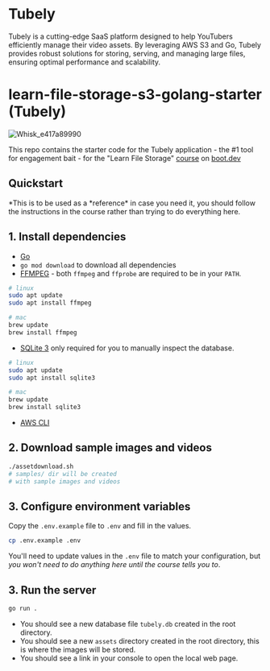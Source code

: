 # Tubely
Tubely is a cutting-edge SaaS platform designed to help YouTubers efficiently manage their video assets. By leveraging AWS S3 and Go, Tubely provides robust solutions for storing, serving, and managing large files, ensuring optimal performance and scalability.

# learn-file-storage-s3-golang-starter (Tubely)
![Whisk_e417a89990](https://github.com/user-attachments/assets/0fad2c14-8d2a-42f6-a010-9559c21a1955)

This repo contains the starter code for the Tubely application - the #1 tool for engagement bait - for the "Learn File Storage" [course](https://boot.dev/courses/learn-file-storage-golang) on [boot.dev](https://boot.dev)

## Quickstart

*This is to be used as a *reference\* in case you need it, you should follow the instructions in the course rather than trying to do everything here.

## 1. Install dependencies

- [Go](https://golang.org/doc/install)
- `go mod download` to download all dependencies
- [FFMPEG](https://ffmpeg.org/download.html) - both `ffmpeg` and `ffprobe` are required to be in your `PATH`.

```bash
# linux
sudo apt update
sudo apt install ffmpeg

# mac
brew update
brew install ffmpeg
```

- [SQLite 3](https://www.sqlite.org/download.html) only required for you to manually inspect the database.

```bash
# linux
sudo apt update
sudo apt install sqlite3

# mac
brew update
brew install sqlite3
```

- [AWS CLI](https://docs.aws.amazon.com/cli/latest/userguide/getting-started-install.html)

## 2. Download sample images and videos

```bash
./assetdownload.sh
# samples/ dir will be created
# with sample images and videos
```

## 3. Configure environment variables

Copy the `.env.example` file to `.env` and fill in the values.

```bash
cp .env.example .env
```

You'll need to update values in the `.env` file to match your configuration, but _you won't need to do anything here until the course tells you to_.

## 3. Run the server

```bash
go run .
```

- You should see a new database file `tubely.db` created in the root directory.
- You should see a new `assets` directory created in the root directory, this is where the images will be stored.
- You should see a link in your console to open the local web page.
